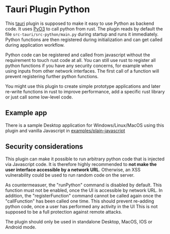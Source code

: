 # Tauri Plugin Python

This [tauri](https://v2.tauri.app/) plugin is supposed to make it easy to use Python as backend code.
It uses [PyO3](https://pyo3.rs) to call python from rust.
The plugin reads by default the file `src-tauri/src-python/main.py` during 
startup and runs it immediately. Python functions are then registered during initialization 
and can get called during application workflow.

Python code can be registered and called from javascript without the 
requirement to touch rust code at all.
You can still use rust to register all python functions if you have any security concerns,
for example when using inputs from other network interfaces.
The first call of a function will prevent registering further python functions.


You might use this plugin to create simple prototype applications
and later re-write functions in rust to improve
performance, add a specific rust library or just call some 
low-level code.

## Example app

There is a sample Desktop application for Windows/Linux/MacOS using this plugin and vanilla 
Javascript in [examples/plain-javascript](https://github.com/marcomq/tauri-plugin-python/tree/main/examples/plain-javascript)

## Security considerations
This plugin can make it possible to run arbitrary python code that is injected
via Javascript code. It is therefore highly recommended to **not make the user
interface accessible by a network URL**. Otherwise, an XSS vulnerability could 
be used to run random code on the server.

As countermeasuer, the "runPython" command is disabled by default. This function
must not be enabled, once the UI is accessible by network URL.
In addition, the "registerFunction" command cannot be called again once the 
"callFunction" has been called one time. This should prevent re-adding python code, 
once a user has performed any activity in the UI
This is not supposed to be a full protection against remote attacks.

The plugin should only be used in standalone Desktop, MacOS, IOS or Android mode.
